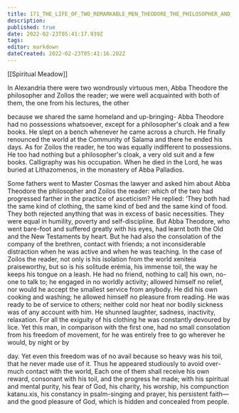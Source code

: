 ```yaml
---
title: 171_THE_LIFE_OF_TWO_REMARKABLE_MEN_THEODORE_THE_PHILOSOPHER_AND_ZOILOS_THE_READER
description: 
published: true
date: 2022-02-23T05:41:17.939Z
tags: 
editor: markdown
dateCreated: 2022-02-23T05:41:16.202Z
---
```


[[Spiritual Meadow]]
 
In Alexandria there were two wondrously virtuous men, Abba Theodore the philosopher and Zollos the reader; we were well acquainted with both of them, the one from his lectures, the other  
 
because we shared the same homeland and up-bringing- Abba Theodore had no possessions whatsoever, except for a philosopher's cloak and a few books. He slept on a bench whenever he came across a church. He finally renounced the world at the Community of Salama and there he ended his days. As for Zoilos the reader, he too was equally indifferent to possessions. He too had nothing but a philosopher's cloak, a very old suit and a few books. Calligraphy was his occupation. When he died in the Lord, he was buried at Lithazomenos, in the monastery of Abba Palladios.  
 
Some fathers went to Master Cosmas the lawyer and asked him about Abba Theodore the philosopher and Zoilos the reader: which of the two had progressed farther in the practice of asceticism? He replied: ‘They both had the same kind of clothing, the same kind of bed and the same kind of food. They both rejected anything that was in excess of basic necessities. They were equal in humility, poverty and self-discipline. But Abba Theodore, who went bare-foot and suffered greatly with his eyes, had learnt both the Old and the New Testaments by heart. But he had also the consolation of the company of the brethren, contact with friends; a not inconsiderable distraction when he was active and when he was teaching. In the case of Zoilos the reader, not only is his isolation from the world xeniteia praiseworthy, but so is his solitude erémia, his immense toil, the way he keeps his tongue on a leash. He had no friend, nothing to cal] his own, no-one to talk to; he engaged in no worldly activity; allowed himself no relief, nor would he accept the smallest service from anybody. He did his own cooking and washing; he allowed himself no pleasure from reading. He was ready to be of service to others; neither cold nor heat nor bodily sickness was of any account with him. He shunned laughter, sadness, inactivity, relaxation. For all the exiguity of his clothing he was constantly devoured by lice. Yet this man, in comparison with the first one, had no small consolation from his freedom of movement, for he was entirely free to go wherever he would, by night or by  
 
day. Yet even this freedom was of no avail because so heavy was his toil, that he never made use of it. Thus he appeared studiously to avoid over-much contact with the world, Each one of them shall receive his own reward, consonant with his toil, and the progress he made; with his spiritual and mental purity, his fear of God, his charity, his worship, his compunction katanu.xis, his constancy in psalm-singing and prayer, his persistent faith—and the good pleasure of God, which is hidden and concealed from people.
